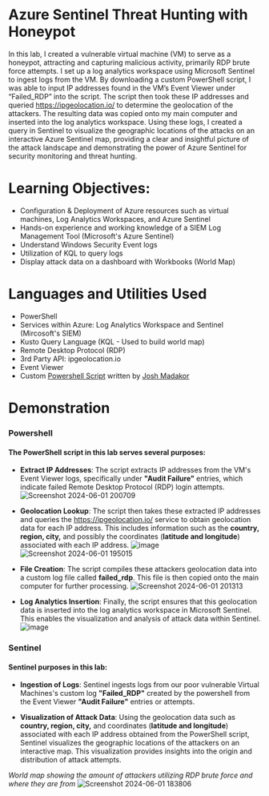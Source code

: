 # Azure Sentinel Threat Hunting with Honeypot

In this lab, I created a vulnerable virtual machine (VM) to serve as a honeypot, attracting and capturing malicious activity, primarily RDP brute force attempts. I set up a log analytics workspace using Microsoft Sentinel to ingest logs from the VM. By downloading a custom PowerShell script, I was able to input IP addresses found in the VM’s Event Viewer under “Failed_RDP” into the script. The script then took these IP addresses and queried https://ipgeolocation.io/ to determine the geolocation of the attackers. The resulting data was copied onto my main computer and inserted into the log analytics workspace. Using these logs, I created a query in Sentinel to visualize the geographic locations of the attacks on an interactive Azure Sentinel map, providing a clear and insightful picture of the attack landscape and demonstrating the power of Azure Sentinel for security monitoring and threat hunting.


# Learning Objectives:
- Configuration & Deployment of Azure resources such as virtual machines, Log Analytics Workspaces, and Azure Sentinel
- Hands-on experience and working knowledge of a SIEM Log Management Tool (Microsoft's Azure Sentinel)
- Understand Windows Security Event logs
- Utilization of KQL to query logs
- Display attack data on a dashboard with Workbooks (World Map)

# Languages and Utilities Used
- PowerShell
- Services within Azure: Log Analytics Workspace and Sentinel (Mircosoft's SIEM)
- Kusto Query Language (KQL - Used to build world map)
- Remote Desktop Protocol (RDP)
- 3rd Party API: ipgeolocation.io
- Event Viewer
- Custom [Powershell Script](https://github.com/kamillearn/Threat-Hunting-with-Honeypots/blob/main/Log_exporter.ps1) written by [Josh Madakor](https://github.com/joshmadakor1)

# Demonstration
### Powershell
#### The PowerShell script in this lab serves several purposes:

- **Extract IP Addresses**: The script extracts IP addresses from the VM's Event Viewer logs, specifically under **"Audit Failure"** entries, which indicate failed Remote Desktop Protocol (RDP) login attempts.
![Screenshot 2024-06-01 200709](https://github.com/kamillearn/Sentinel-Attack-Map/assets/107491029/95336891-5294-4ea6-a890-42619cb6788c)

- **Geolocation Lookup**: The script then takes these extracted IP addresses and queries the https://ipgeolocation.io/ service to obtain geolocation data for each IP address. This includes information such as the **country, region, city,** and possibly the coordinates (**latitude and longitude**) associated with each IP address.
![image](https://github.com/kamillearn/Sentinel-Attack-Map/assets/107491029/6fe5488a-db67-43cd-a2fd-0f7d72aba591)
![Screenshot 2024-06-01 195015](https://github.com/kamillearn/Sentinel-Attack-Map/assets/107491029/86c2c132-0d65-4fad-8225-1a4c2b70610c)


- **File Creation**: The script compiles these attackers geolocation data into a custom log file called **failed_rdp**. This file is then copied onto the main computer for further processing.
![Screenshot 2024-06-01 201313](https://github.com/kamillearn/Sentinel-Attack-Map/assets/107491029/27602b0d-6946-44b1-a833-d7522894848e)

- **Log Analytics Insertion**: Finally, the script ensures that this geolocation data is inserted into the log analytics workspace in Microsoft Sentinel. This enables the visualization and analysis of attack data within Sentinel.
![image](https://github.com/kamillearn/Sentinel-Attack-Map/assets/107491029/209f494e-0b08-460f-a042-a755f130b950)

### Sentinel 

#### Sentinel purposes in this lab:

- **Ingestion of Logs**: Sentinel ingests logs from our poor vulnerable Virtual Machines's custom log **"Failed_RDP"** created by the powershell from the Event Viewer **"Audit Failure"** entries or attempts.

- **Visualization of Attack Data**: Using the geolocation data such as **country, region, city,** and coordinates (**latitude and longitude**) associated with each IP address obtained from the PowerShell script, Sentinel visualizes the geographic locations of the attackers on an interactive map. This visualization provides insights into the origin and distribution of attack attempts.

*World map showing the amount of attackers utilizing RDP brute force and where they are from*
![Screenshot 2024-06-01 183806](https://github.com/kamillearn/Sentinel-Attack-Map/assets/107491029/177dfd9e-7734-4fb2-a239-eeb095c2525e)

